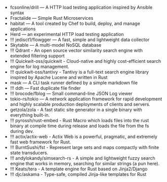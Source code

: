 - fcsonline/drill — A HTTP load testing application inspired by Ansible syntax
- Fractalide — Simple Rust Microservices
- habitat — A tool created by Chef to build, deploy, and manage applications
- Herd — an experimental HTTP load testing application
- !!! jedisct1/flowgger — A fast, simple and lightweight data collector
- Skytable — A multi-model NoSQL database
- !!! Qdrant - An open source vector similarity search engine with extended filtering support
- !!! Quickwit-oss/quickwit - Cloud-native and highly cost-efficient search engine for log management.
- !!! quickwit-oss/tantivy - Tantivy is a full-text search engine library inspired by Apache Lucene and written in Rust 
- mask — A CLI task runner defined by a simple markdown file
- !!! ddh — Fast duplicate file finder
- !!! brocode/fblog — Small command-line JSON Log viewer
- tokio-rs/tokio — A network application framework for rapid development and highly scalable production deployments of clients and servers.
- getzola/zola - A fast static site generator in a single binary with everything built-in.
- !!! pyrossh/rust-embed - Rust Macro which loads files into the rust binary at compile time during release and loads the file from the fs during dev. 
- !!! actix/actix-web - Actix Web is a powerful, pragmatic, and extremely fast web framework for Rust. 
- !!! BurntSushi/fst - Represent large sets and maps compactly with finite state transducers.
- !!! andylokandy/simsearch-rs - A simple and lightweight fuzzy search engine that works in memory, searching for similar strings (a pun here). 
- !!! Keats/tera - A template engine for Rust based on Jinja2/Django 
- !!! djc/askama - Type-safe, compiled Jinja-like templates for Rust 
